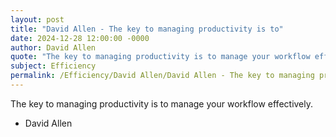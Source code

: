 ```yaml
---
layout: post
title: "David Allen - The key to managing productivity is to"
date: 2024-12-28 12:00:00 -0000
author: David Allen
quote: "The key to managing productivity is to manage your workflow effectively."
subject: Efficiency
permalink: /Efficiency/David Allen/David Allen - The key to managing productivity is to
---
```


The key to managing productivity is to manage your workflow effectively.

- David Allen
